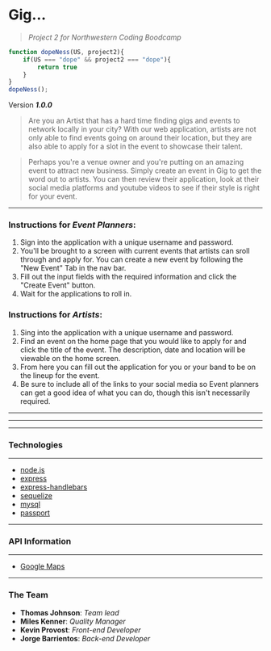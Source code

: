 # Gig... 
>*Project 2 for Northwestern Coding Boodcamp*

<!-- Logo for our Team Name -->
````javascript
function dopeNess(US, project2){
    if(US === "dope" && project2 === "dope"){
        return true
    }
}
dopeNess(); 
````


Version ***1.0.0***

>Are you an Artist that has a hard time finding gigs and events to network locally in your city? With our web application, artists are not only able to find events going on around their location, but they are also able to apply for a slot in the event to showcase their talent. 

>Perhaps you're a venue owner and you're putting on an amazing event to attract new business. Simply create an event in Gig to get the word out to artists. You can then review their application, look at their social media platforms and youtube videos to see if their style is right for your event. 
---
### Instructions for *Event Planners*:
1. Sign into the application with a unique username and password.
1. You'll be brought to a screen with current events that artists can sroll through and apply for. You can create a new event by following the "New Event" Tab in the nav bar. 
1. Fill out the input fields with the required information and click the "Create Event" button. 
1. Wait for the applications to roll in. 


### Instructions for *Artists*:
1. Sing into the application with a unique username and password. 
1. Find an event on the home page that you would like to apply for and click the title of the event. The description, date and location will be viewable on the home screen. 
1. From here you can fill out the application for you or your band to be on the lineup for the event. 
1. Be sure to include all of the links to your social media so Event planners can get a good idea of what you can do, though this isn't necessarily required. 
---
--- 
---
### Technologies 
---
- [node.js](https://nodejs.org/en/)
- [express](https://www.npmjs.com/package/express)
- [express-handlebars](https://www.npmjs.com/package/express-handlebars) 
- [sequelize](https://www.npmjs.com/package/sequelize)
- [mysql](https://www.mysql.com/) 
- [passport](https://www.npmjs.com/package/passport)
---

### API Information
---
- [Google Maps](https://developers.google.com/maps/documentation/)
---

### The Team 
- __Thomas Johnson__: *Team lead* 
- __Miles Kenner__: *Quality Manager* 
- __Kevin Provost__: *Front-end Developer* 
- __Jorge Barrientos__: *Back-end Developer*
